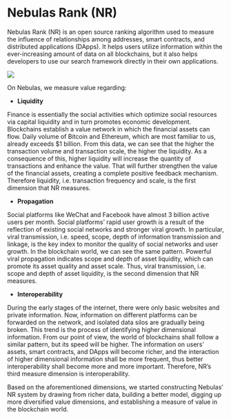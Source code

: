 # Nebulas Rank \(NR\)

Nebulas Rank \(NR\) is an open source ranking algorithm used to measure the influence of relationships among addresses, smart contracts, and distributed applications \(DApps\). It helps users utilize information within the ever-increasing amount of data on all blockchains, but it also helps developers to use our search framework directly in their own applications.

![](https://cdn-images-1.medium.com/max/1600/1*xb-MzFJolGOy8VZvdNBIIQ.jpeg)

On Nebulas, we measure value regarding:

* **Liquidity**

Finance is essentially the social activities which optimize social resources via capital liquidity and in turn promotes economic development. Blockchains establish a value network in which the financial assets can flow. Daily volume of Bitcoin and Ethereum, which are most familiar to us, already exceeds $1 billion. From this data, we can see that the higher the transaction volume and transaction scale, the higher the liquidity. As a consequence of this, higher liquidity will increase the quantity of transactions and enhance the value. That will further strengthen the value of the financial assets, creating a complete positive feedback mechanism. Therefore liquidity, i.e. transaction frequency and scale, is the first dimension that NR measures.

* **Propagation**

Social platforms like WeChat and Facebook have almost 3 billion active users per month. Social platforms’ rapid user growth is a result of the reflection of existing social networks and stronger viral growth. In particular, viral transmission, i.e. speed, scope, depth of information transmission and linkage, is the key index to monitor the quality of social networks and user growth. In the blockchain world, we can see the same pattern. Powerful viral propagation indicates scope and depth of asset liquidity, which can promote its asset quality and asset scale. Thus, viral transmission, i.e. scope and depth of asset liquidity, is the second dimension that NR measures.

* **Interoperability**

During the early stages of the internet, there were only basic websites and private information. Now, information on different platforms can be forwarded on the network, and isolated data silos are gradually being broken. This trend is the process of identifying higher dimensional information. From our point of view, the world of blockchains shall follow a similar pattern, but its speed will be higher. The information on users’ assets, smart contracts, and DApps will become richer, and the interaction of higher dimensional information shall be more frequent, thus better interoperability shall become more and more important. Therefore, NR’s third measure dimension is interoperability.

Based on the aforementioned dimensions, we started constructing Nebulas’ NR system by drawing from richer data, building a better model, digging up more diversified value dimensions, and establishing a measure of value in the blockchain world.

